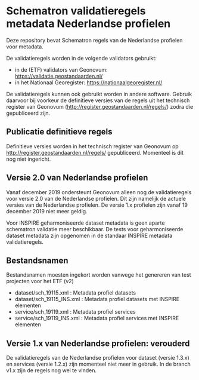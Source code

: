 # Schematron validatieregels metadata Nederlandse profielen
Deze repository bevat Schematron regels van de Nederlandse profielen voor metadata.

De validatieregels worden in de volgende validators gebruikt:
* in de (ETF) validators van Geonovum: https://validatie.geostandaarden.nl/
* in het Nationaal Georegister: https://nationaalgeoregister.nl/

De validatieregels kunnen ook gebruikt worden in andere software. Gebruik daarvoor bij voorkeur de definitieve versies van de regels uit het technisch register van Geonovum (http://register.geostandaarden.nl/regels/) zodra die gepubliceerd zijn.

## Publicatie definitieve regels
Definitieve versies worden in het technisch register van Geonovum op http://register.geostandaarden.nl/regels/ gepubliceerd. Momenteel is dit nog niet ingericht.

## Versie 2.0 van Nederlandse profielen
Vanaf december 2019 ondersteunt Geonovum alleen nog de validatieregels voor versie 2.0 van de Nederlandse profielen. Dit zijn namelijk de actuele versies van de Nederlandse profielen. De versie 1.x profielen zijn vanaf 19 december 2019 niet meer geldig.

Voor INSPIRE geharmoniseerde dataset metadata is geen aparte schematron validatie meer beschikbaar. De tests voor geharmoniseerde dataset metadata zijn opgenomen in de standaar INSPIRE metadata validatieregels.

## Bestandsnamen
Bestandsnamen moesten ingekort worden vanwege het genereren van test projecten voor het ETF (v2)
* dataset/sch_19115.xml : Metadata profiel datasets
* dataset/sch_19115_INS.xml : Metadata profiel datasets met INSPIRE elementen
* service/sch_19119.xml : Metadata profiel services
* service/sch_19119_INS.xml : Metadata profiel services met INSPIRE elementen

## Versie 1.x van Nederlandse profielen: verouderd
De validatieregels van de Nederlandse profielen voor dataset (versie 1.3.x) en services (versie 1.2.x) zijn momenteel niet meer in gebruik. In de branch v1.x zijn de regels nog wel te vinden.
